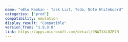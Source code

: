 ```yaml
---
name: "eBlu Kanban - Task List, Todo, Note Whiteboard"
categories: ['prod']
compatibility: emulation
display_result: "Compatible"
version_from: "1.9.0.0"
link: https://apps.microsoft.com/detail/9NWT3XL0ZP7N
---
```

